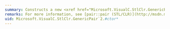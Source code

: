 ```yaml
---
summary: Constructs a new <xref href="Microsoft.VisualC.StlClr.GenericPair`2"></xref> object.
remarks: For more information, see [pair::pair (STL/CLR)](http://msdn.microsoft.com/library/188035f3-bd37-4b46-96dd-5ceb9a16df79).
uid: Microsoft.VisualC.StlClr.GenericPair`2.#ctor*
---
```

